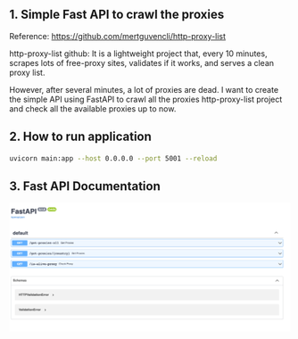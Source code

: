## 1. Simple Fast API to crawl the proxies

Reference: https://github.com/mertguvencli/http-proxy-list

http-proxy-list github: It is a lightweight project that, every 10 minutes, scrapes lots of free-proxy sites, validates if it works, and serves a clean proxy list.

However, after several minutes, a lot of proxies are dead. I want to create the simple API using FastAPI to crawl all the proxies http-proxy-list project and check all the available proxies up to now.


## 2. How to run application
```bash
uvicorn main:app --host 0.0.0.0 --port 5001 --reload
```

## 3. Fast API Documentation
![Alt text](CleanShot%202023-01-23%20at%2023.59.07.png)

